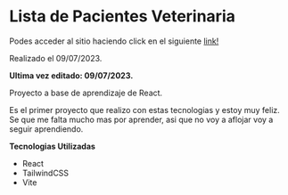 # Lista de Pacientes Veterinaria

Podes acceder al sitio haciendo click en el siguiente [link!](https://guileless-cascaron-24bf85.netlify.app/)

Realizado el 09/07/2023.

**Ultima vez editado: 09/07/2023.**

Proyecto a base de aprendizaje de React. 

Es el primer proyecto que realizo con estas tecnologias y estoy muy feliz. Se que me falta mucho mas por aprender, asi que no voy a aflojar voy a seguir aprendiendo.


**Tecnologias Utilizadas**
- React
- TailwindCSS
- Vite

